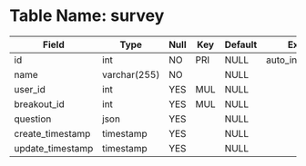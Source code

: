 # Table Name: survey

| Field            | Type         | Null | Key | Default | Extra          |
|------------------|--------------|------|-----|---------|----------------|
| id               | int          | NO   | PRI | NULL    | auto_increment |
| name             | varchar(255) | NO   |     | NULL    |                |
| user_id          | int          | YES  | MUL | NULL    |                |
| breakout_id      | int          | YES  | MUL | NULL    |                |
| question         | json         | YES  |     | NULL    |                |
| create_timestamp | timestamp    | YES  |     | NULL    |                |
| update_timestamp | timestamp    | YES  |     | NULL    |                |
